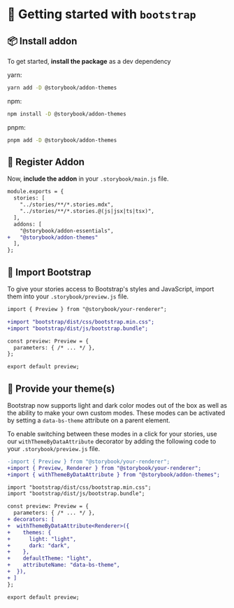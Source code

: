 # 🏁 Getting started with `bootstrap`

## 📦 Install addon

<!-- **NOTE:** As of Storybook 7.2, `@storybook/addon-themes` ships in `@storybook/addon-essentials`. If you're using Storybook >= 7.2, skip to ["Import Bootstrap"](#🥾-import-bootstrap). -->

To get started, **install the package** as a dev dependency

yarn:

```zsh
yarn add -D @storybook/addon-themes
```

npm:

```zsh
npm install -D @storybook/addon-themes
```

pnpm:

```zsh
pnpm add -D @storybook/addon-themes
```

## 🧩 Register Addon

Now, **include the addon** in your `.storybook/main.js` file.

```diff
module.exports = {
  stories: [
    "../stories/**/*.stories.mdx",
    "../stories/**/*.stories.@(js|jsx|ts|tsx)",
  ],
  addons: [
    "@storybook/addon-essentials",
+   "@storybook/addon-themes"
  ],
};
```

## 🥾 Import Bootstrap

To give your stories access to Bootstrap's styles and JavaScript, import them into your `.storybook/preview.js` file.

```diff
import { Preview } from "@storybook/your-renderer";

+import "bootstrap/dist/css/bootstrap.min.css";
+import "bootstrap/dist/js/bootstrap.bundle";

const preview: Preview = {
  parameters: { /* ... */ },
};

export default preview;
```

## 🎨 Provide your theme(s)

Bootstrap now supports light and dark color modes out of the box as well as the ability to make your own custom modes. These modes can be activated by setting a `data-bs-theme` attribute on a parent element.

To enable switching between these modes in a click for your stories, use our `withThemeByDataAttribute` decorator by adding the following code to your `.storybook/preview.js` file.

```diff
-import { Preview } from "@storybook/your-renderer";
+import { Preview, Renderer } from "@storybook/your-renderer";
+import { withThemeByDataAttribute } from "@storybook/addon-themes";

import "bootstrap/dist/css/bootstrap.min.css";
import "bootstrap/dist/js/bootstrap.bundle";

const preview: Preview = {
  parameters: { /* ... */ },
+ decorators: [
+  withThemeByDataAttribute<Renderer>({
+    themes: {
+      light: "light",
+      dark: "dark",
+    },
+    defaultTheme: "light",
+    attributeName: "data-bs-theme",
+  }),
+ ]
};

export default preview;
```
